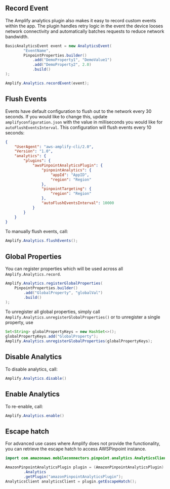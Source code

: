 ## Record Event

The Amplify analytics plugin also makes it easy to record custom events within the app. The plugin handles retry logic in the event the device looses network connectivity and automatically batches requests to reduce network bandwidth.

```java
BasicAnalyticsEvent event = new AnalyticsEvent(
        "EventName",
        PinpointProperties.builder()
            .add("DemoProperty1", "DemoValue1")
            .add("DemoProperty2", 2.0)
            .build()
);

Amplify.Analytics.recordEvent(event);
```

## Flush Events

Events have default configuration to flush out to the network every 30 seconds. If you would like to change this, update `amplifyconfiguration.json` with the value in milliseconds you would like for `autoFlushEventsInterval`. This configuration will flush events every 10 seconds:
```json
{
    "UserAgent": "aws-amplify-cli/2.0",
    "Version": "1.0",
    "analytics": {
        "plugins": {
            "awsPinpointAnalyticsPlugin": {
                "pinpointAnalytics": {
                    "appId": "AppID",
                    "region": "Region"
                },
                "pinpointTargeting": {
                    "region": "Region"
                },
                "autoFlushEventsInterval": 10000
            }
        }
    }
}
```

To manually flush events, call:

```java
Amplify.Analytics.flushEvents();
```

## Global Properties

You can register properties which will be used across all `Amplify.Analytics.record`.

```java
Amplify.Analytics.registerGlobalProperties(
    PinpointProperties.builder()
        .add("GlobalProperty", "globalVal")
        .build()
);
```

To unregister all global properties, simply call `Amplify.Analytics.unregisterGlobalProperties()` or to unregister a single property, use

```java
Set<String> globalPropertyKeys = new HashSet<>();
globalPropertyKeys.add("GlobalProperty");
Amplify.Analytics.unregisterGlobalProperties(globalPropertyKeys);
```

## Disable Analytics

To disable analytics, call:

```java
Amplify.Analytics.disable()
```


## Enable Analytics
To re-enable, call:

```java
Amplify.Analytics.enable()
```


## Escape hatch

For advanced use cases where Amplify does not provide the functionality, you can retrieve the escape hatch to access AWSPinpoint instance.

```java
import com.amazonaws.mobileconnectors.pinpoint.analytics.AnalyticsClient;

AmazonPinpointAnalyticsPlugin plugin = (AmazonPinpointAnalyticsPlugin) Amplify
        .Analytics
        .getPlugin("amazonPinpointAnalyticsPlugin");
AnalyticsClient analyticsClient = plugin.getEscapeHatch();
```
